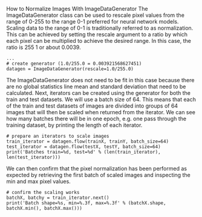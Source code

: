 How to Normalize Images With ImageDataGenerator
The ImageDataGenerator class can be used to rescale pixel values from the range of 0-255 to the
range 0-1 preferred for neural network models. Scaling data to the range of 0-1 is traditionally
referred to as normalization. This can be achieved by setting the rescale argument to a ratio by
which each pixel can be multiplied to achieve the desired range. In this case, the ratio is 255 1 or
about 0.0039.

```
...
# create generator (1.0/255.0 = 0.003921568627451)
datagen = ImageDataGenerator(rescale=1.0/255.0)
```

The ImageDataGenerator does not need to be fit in this case because there are no global
statistics line mean and standard deviation that need to be calculated. Next, iterators can be
created using the generator for both the train and test datasets. We will use a batch size of
64. This means that each of the train and test datasets of images are divided into groups of 64
images that will then be scaled when returned from the iterator. We can see how many batches
there will be in one epoch, e.g. one pass through the training dataset, by printing the length of
each iterator.

```
# prepare an iterators to scale images
train_iterator = datagen.flow(trainX, trainY, batch_size=64)
test_iterator = datagen.flow(testX, testY, batch_size=64)
print('Batches train=%d, test=%d' % (len(train_iterator), len(test_iterator)))
```

We can then confirm that the pixel normalization has been performed as expected by
retrieving the first batch of scaled images and inspecting the min and max pixel values.

```
# confirm the scaling works
batchX, batchy = train_iterator.next()
print('Batch shape=%s, min=%.3f, max=%.3f' % (batchX.shape, batchX.min(), batchX.max()))
```
